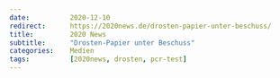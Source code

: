 ```yaml
---
date:          2020-12-10
redirect:      https://2020news.de/drosten-papier-unter-beschuss/
title:         2020 News
subtitle:      "Drosten-Papier unter Beschuss"
categories:    Medien
tags:          [2020news, drosten, pcr-test]
---
```

